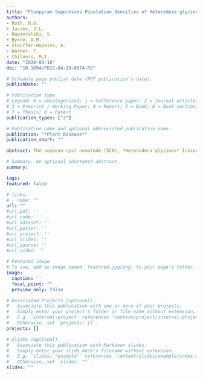 ```yaml
---
title: "Fluopyram Suppresses Population Densities of Heterodera glycines in Field and Greenhouse Studies in Michigan"
authors:
- Roth, M.G.
- Jacobs, J.L.
- Napieralski, S.
- Byrne, A.M.
- Stouffer-Hopkins, A.
- Warner. F.
- Chilvers, M.I.
date: "2020-03-10"
doi: "10.1094/PDIS-04-19-0874-RE"

# Schedule page publish date (NOT publication's date).
publishDate: ""

# Publication type.
# Legend: 0 = Uncategorized; 1 = Conference paper; 2 = Journal article;
# 3 = Preprint / Working Paper; 4 = Report; 5 = Book; 6 = Book section;
# 7 = Thesis; 8 = Patent
publication_types: ["2"]

# Publication name and optional abbreviated publication name.
publication: "*Plant Disease*"
publication_short: ""

abstract: The soybean cyst nematode (SCN), *Heterodera glycines* Ichinohe, causes significant damage to soybean production annually. Fluopyram is a fungicide commonly used in soybean seed treatments intended to control soilborne fungal pathogens; however, recent studies have also suggested inhibitory effects on SCN. We examined the effects of a fluopyram seed treatment, ILeVO, on SCN reproduction, sudden death syndrome (SDS) development, and yield in a 3-year field study. Overall, fluopyram had a significant effect on yield (P = 0.046) and end-of-season SCN eggs and second-stage juveniles (Pf, P = 0.033) but no significant effect on SCN reproduction (Rf) or SDS disease index (P > 0.05). Post hoc tests indicated that fluopyram increased yield and suppressed SCN quantities. However, Rf was consistently greater than 1 whether or not the seed was treated with fluopyram, indicating that SCN populations were still increasing in the presence of fluopyram. A follow-up greenhouse study indicated that fluopyram reduced SCN relative to nontreated controls, as observed in the field, but only reduced SCN DNA within roots of a susceptible cultivar. These results indicate that fluopyram can suppress SCN quantities relative to nontreated seed but may not successfully reduce nematode populations without the use of additional management strategies.

# Summary. An optional shortened abstract.
summary: 

tags:
featured: false

# links:
# - name: ""
url: ""
#url_pdf: ''
#url_code: ''
#url_dataset: ''
#url_poster: ''
#url_project: ''
#url_slides: ''
#url_source: ''
#url_video: ''

# Featured image
# To use, add an image named `featured.jpg/png` to your page's folder. 
image:
  caption: ''
  focal_point: ""
  preview_only: false

# Associated Projects (optional).
#   Associate this publication with one or more of your projects.
#   Simply enter your project's folder or file name without extension.
#   E.g. `internal-project` references `content/project/internal-project/index.md`.
#   Otherwise, set `projects: []`.
projects: []

# Slides (optional).
#   Associate this publication with Markdown slides.
#   Simply enter your slide deck's filename without extension.
#   E.g. `slides: "example"` references `content/slides/example/index.md`.
#   Otherwise, set `slides: ""`.
slides: ""
---
```


